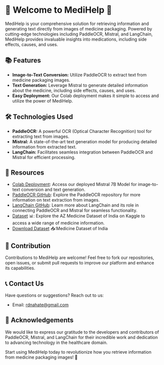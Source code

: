 # 🌟 Welcome to MediHelp 💊

MediHelp is your comprehensive solution for retrieving information and generating text directly from images of medicine packaging. Powered by cutting-edge technologies including PaddleOCR, Mistral, and LangChain, MediHelp provides invaluable insights into medications, including side effects, causes, and uses.

## 📚 Features
- **Image-to-Text Conversion:** Utilize PaddleOCR to extract text from medicine packaging images.
- **Text Generation:** Leverage Mistral to generate detailed information about the medicine, including side effects, causes, and uses.
- **Easy Deployment:** Our Colab deployment makes it simple to access and utilize the power of MediHelp.

## 🛠️ Technologies Used
- **PaddleOCR:** A powerful OCR (Optical Character Recognition) tool for extracting text from images.
- **Mistral:** A state-of-the-art text generation model for producing detailed information from extracted text.
- **LangChain:** Facilitates seamless integration between PaddleOCR and Mistral for efficient processing.

## 📎 Resources
- [Colab Deployment](https://colab.research.google.com/drive/1ryA-7TBPY8PddsH1AYXPPnomrvvjdHAl?usp=sharing): Access our deployed Mistral 7B Model for image-to-text conversion and text generation.
- [PaddleOCR GitHub](https://github.com/PaddlePaddle/PaddleOCR): Explore the PaddleOCR repository for more information on text extraction from images.
- [LangChain GitHub](https://github.com/langchain-ai/langchain): Learn more about LangChain and its role in connecting PaddleOCR and Mistral for seamless functionality.
- [Dataset](https://www.kaggle.com/datasets/shudhanshusingh/az-medicine-dataset-of-india) 📊: Explore the AZ Medicine Dataset of India on Kaggle to access a wide range of medicine information.
- [Download Dataset](https://drive.google.com/file/d/1TeYQSXZ3SsJhhaVVBhQogGCpZ0OLgtLc/view?usp=sharing) 📥:Medicine Dataset of India

## 🤝 Contribution
Contributions to MediHelp are welcome! Feel free to fork our repositories, open issues, or submit pull requests to improve our platform and enhance its capabilities.

## 📞 Contact Us
Have questions or suggestions? Reach out to us:
- Email: rdnahate@gmail.com

## 🙏 Acknowledgements
We would like to express our gratitude to the developers and contributors of PaddleOCR, Mistral, and LangChain for their incredible work and dedication to advancing technology in the healthcare domain.

Start using MediHelp today to revolutionize how you retrieve information from medicine packaging images! 💊
